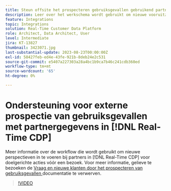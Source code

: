 ```yaml
---
title: Steun offsite het prospecteren gebruiksgevallen gebruikend partnergegevens in  [!DNL Real-Time CDP]
description: Leer over het werkschema wordt gebruikt om nieuwe vooruitzichten van partners in  [!DNL Real-Time CDP]  voor het richten van pre-bezoek in te voeren dat. 
feature: Integrations
topic: Integrations
solution: Real-Time Customer Data Platform
role: Architect, Data Architect, User
level: Intermediate
jira: KT-13827
thumbnail: 3423071.jpg
last-substantial-update: 2023-08-23T00:00:00Z
exl-id: 58427feb-ed4e-43fe-921b-8deb24e2c531
source-git-commit: e5407a227303a28a4bc1b9ca7b46c241cdb360ed
workflow-type: tm+mt
source-wordcount: '65'
ht-degree: 0%

---
```


# Ondersteuning voor externe prospectie van gebruiksgevallen met partnergegevens in [!DNL Real-Time CDP]

Meer informatie over de workflow die wordt gebruikt om nieuwe perspectieven in te voeren bij partners in [!DNL Real-Time CDP] voor doelgerichte acties vóór een bezoek. Voor meer informatie, gelieve te bezoeken de [ Vraag en nieuwe klanten door het prospecteren van gebruiksgevallen ](https://experienceleague.adobe.com/docs/experience-platform/rtcdp/use-cases/partner-data/prospecting.html) documentatie te verwerven.

>[!VIDEO](https://video.tv.adobe.com/v/3423071/?learn=on)
